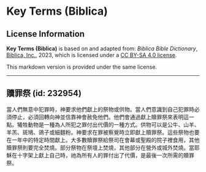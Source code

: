 # Key Terms (Biblica)

## License Information

**Key Terms (Biblica)** is based on and adapted from: _Biblica Bible Dictionary_, [Biblica, Inc.](https://www.biblica.com/), 2023, which is licensed under a [CC BY-SA 4.0 license](https://creativecommons.org/licenses/by-sa/4.0/legalcode.en).

This markdown version is provided under the same license.



--------------------------------

## 贖罪祭 (id: 232954)

當人們無意中犯罪時，神要求他們獻上的祭物或供物。當人們意識到自己犯罪時必須停止，必須回轉向神並信靠神會赦免他們。他們會通過獻上贖罪祭來表明這一點。犧牲動物是一種為人所犯之罪付出代價的一種方式。供物可以是公牛、山羊、羊羔、斑鳩、鴿子或細麵粉。神要求在罪被察覺時立即獻上贖罪祭。這些祭物也要在一年中的特定時間獻上。大多數贖罪祭給祭司在會幕或聖殿的院子裡食用，其他贖罪祭則要完全焚燒。部分祭物在祭壇上焚燒，其他部分在營外或城外焚燒。當耶穌在十字架上獻上自己時，祂為所有人的罪付出了代價，是最後一次所需的贖罪祭。


